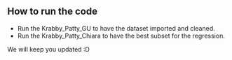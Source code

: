 ## How to run the code

- Run the Krabby_Patty_GU to have the dataset imported and cleaned. 
- Run the Krabby_Patty_Chiara to have the best subset for the regression.


We will keep you updated :D
